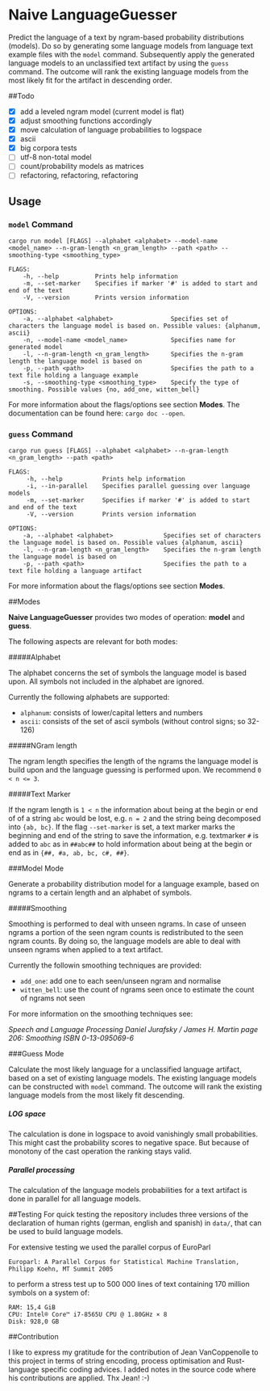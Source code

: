 # Naive LanguageGuesser

Predict the language of a text by ngram-based probability distributions (models). Do so by generating some language models from language text example files with the ``model`` command. Subsequently apply the generated language models to an unclassified text artifact by using the ``guess`` command. The outcome will rank the existing language models from the most likely fit for the artifact in descending order.


##Todo

-  [x] add a leveled ngram model (current model is flat) 
-  [x] adjust smoothing functions accordingly
-  [x] move calculation of language probabilities to logspace
-  [x] ascii
-  [x] big corpora tests
-  [ ] utf-8 non-total model
-  [ ] count/probability models as matrices
-  [ ] refactoring, refactoring, refactoring

## Usage

### ``model`` Command

```
cargo run model [FLAGS] --alphabet <alphabet> --model-name <model_name> --n-gram-length <n_gram_length> --path <path> --smoothing-type <smoothing_type>

FLAGS:
	-h, --help          Prints help information
	-m, --set-marker    Specifies if marker '#' is added to start and end of the text
	-V, --version       Prints version information 

OPTIONS:
	-a, --alphabet <alphabet>                Specifies set of characters the language model is based on. Possible values: {alphanum, ascii}
	-n, --model-name <model_name>            Specifies name for generated model
	-l, --n-gram-length <n_gram_length>      Specifies the n-gram length the language model is based on
	-p, --path <path>                        Specifies the path to a text file holding a language example
	-s, --smoothing-type <smoothing_type>    Specify the type of smoothing. Possible values {no, add_one, witten_bell}
```

For more information about the flags/options see section **Modes**. The documentation can be found here: `cargo doc --open`.

### ``guess`` Command

```
cargo run guess [FLAGS] --alphabet <alphabet> --n-gram-length <n_gram_length> --path <path>

FLAGS:
	 -h, --help           Prints help information
	 -i, --in-parallel    Specifies parallel guessing over language models
	 -m, --set-marker     Specifies if marker '#' is added to start and end of the text
	 -V, --version        Prints version information

OPTIONS:
	-a, --alphabet <alphabet>              Specifies set of characters the language model is based on. Possible values {alphanum, ascii}
	-l, --n-gram-length <n_gram_length>    Specifies the n-gram length the language model is based on
	-p, --path <path>                      Specifies the path to a text file holding a language artifact
```
For more information about the flags/options see section **Modes**.

##Modes

**Naive LanguageGuesser** provides two modes of operation: **model** and **guess**.

The following aspects are relevant for both modes:

#####Alphabet

The alphabet concerns the set of symbols the language model is based upon. All symbols not included in the alphabet are ignored.

Currently the following alphabets are supported:

* `alphanum`: consists of lower/capital letters and numbers 
* `ascii`: consists of the set of ascii symbols (without control signs; so 32-126)

#####NGram length

The ngram length specifies the length of the ngrams the language model is build upon and the language guessing is performed upon. We recommend `0 < n <= 3`.

#####Text Marker

If the ngram length is `1 < n` the information about being at the begin or end of of a string `abc` would be lost, e.g. `n = 2` and the string being decomposed into `{ab, bc}`. If the flag `--set-marker` is set, a text marker marks the beginning and end of the string to save the information, e.g. textmarker `#` is added to `abc` as in `##abc##` to hold information about being at the begin or end as in `{##, #a, ab, bc, c#, ##}`.
   
###Model Mode

Generate a probability distribution model for a language example, based on ngrams to a certain length and an alphabet of symbols.

#####Smoothing

Smoothing is performed to deal with unseen ngrams. In case of unseen ngrams a portion of the seen ngram counts is redistributed to the seen ngram counts. By doing so, the language models are able to deal with unseen ngrams when applied to a text artifact.

Currently the followin smoothing techniques are provided:

* `add_one`: add one to each seen/unseen ngram and normalise
* `witten_bell`: use the count of ngrams seen once to estimate the count of ngrams not seen

For more information on the smoothing techniques see:

*Speech and Language Processing
Daniel Jurafsky / James H. Martin
page 206: Smoothing
ISBN 0-13-095069-6*

###Guess Mode

Calculate the most likely language for a unclassified language artifact, based on a set of existing language models. The existing language models can be constructed with `model` command. The outcome will rank the existing language models from the most likely fit descending.

##### LOG space
The calculation is done in logspace to avoid vanishingly small probabilities. This might cast the probability scores to negative space. But because of monotony of the cast operation the ranking stays valid. 

##### Parallel processing
The calculation of the language models probabilities for a text artifact is done in parallel for all language models.

##Testing
For quick testing the repository includes three versions of the declaration of human rights (german, english and spanish) in `data/`, that can be used to build language models. 

For extensive testing we used the parallel corpus of EuroParl 

``Europarl: A Parallel Corpus for Statistical Machine Translation, Philipp Koehn, MT Summit 2005``

to perform a stress test up to 500 000 lines of text containing 170 million symbols on a system of:
```
RAM: 15,4 GiB
CPU: Intel® Core™ i7-8565U CPU @ 1.80GHz × 8
Disk: 928,0 GB
```

##Contribution

I like to express my gratitude for the contribution of Jean VanCoppenolle to this project in terms of string encoding, process optimisation and Rust-language specific coding advices. I added notes in the source code where his contributions are applied.
Thx Jean! :-)